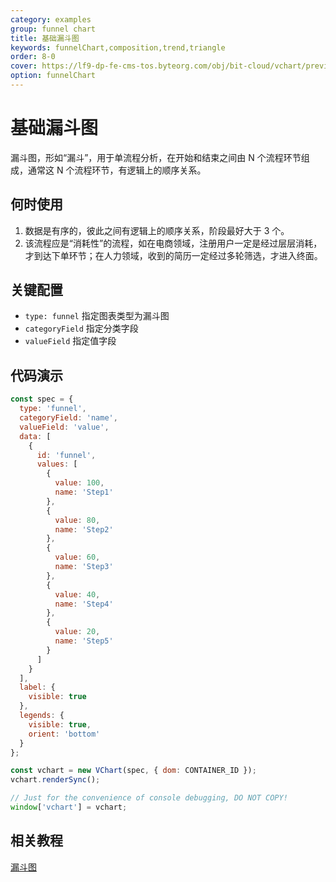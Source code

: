 ```yaml
---
category: examples
group: funnel chart
title: 基础漏斗图
keywords: funnelChart,composition,trend,triangle
order: 8-0
cover: https://lf9-dp-fe-cms-tos.byteorg.com/obj/bit-cloud/vchart/preview/funnel-chart/basic-funnel.png
option: funnelChart
---
```


# 基础漏斗图

漏斗图，形如“漏斗”，用于单流程分析，在开始和结束之间由 N 个流程环节组成，通常这 N 个流程环节，有逻辑上的顺序关系。

## 何时使用

1. 数据是有序的，彼此之间有逻辑上的顺序关系，阶段最好大于 3 个。
2. 该流程应是“消耗性”的流程，如在电商领域，注册用户一定是经过层层消耗，才到达下单环节；在人力领域，收到的简历一定经过多轮筛选，才进入终面。

## 关键配置

- `type: funnel` 指定图表类型为漏斗图
- `categoryField` 指定分类字段
- `valueField` 指定值字段

## 代码演示

```javascript livedemo
const spec = {
  type: 'funnel',
  categoryField: 'name',
  valueField: 'value',
  data: [
    {
      id: 'funnel',
      values: [
        {
          value: 100,
          name: 'Step1'
        },
        {
          value: 80,
          name: 'Step2'
        },
        {
          value: 60,
          name: 'Step3'
        },
        {
          value: 40,
          name: 'Step4'
        },
        {
          value: 20,
          name: 'Step5'
        }
      ]
    }
  ],
  label: {
    visible: true
  },
  legends: {
    visible: true,
    orient: 'bottom'
  }
};

const vchart = new VChart(spec, { dom: CONTAINER_ID });
vchart.renderSync();

// Just for the convenience of console debugging, DO NOT COPY!
window['vchart'] = vchart;
```

## 相关教程

[漏斗图](link)
